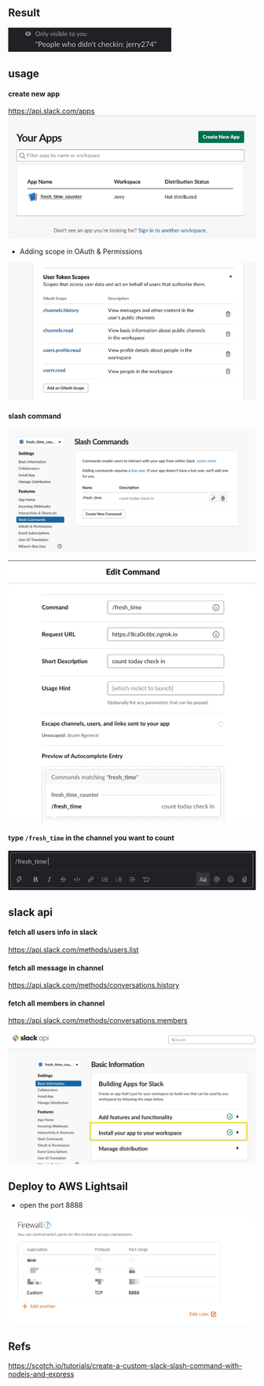 ## Result

![](2020-04-24-12-03-41.png)

## usage

#### create new app

https://api.slack.com/apps
![](2020-04-24-12-19-01.png)

- Adding scope in OAuth & Permissions

![](2020-05-01-12-33-43.png)

#### slash command

![](2020-04-30-11-07-47.png)

![](2020-04-30-11-08-07.png)

#### type `/fresh_time` in the channel you want to count

![](2020-04-24-12-09-24.png)

## slack api

#### fetch all users info in slack

https://api.slack.com/methods/users.list

#### fetch all message in channel

https://api.slack.com/methods/conversations.history

#### fetch all members in channel

https://api.slack.com/methods/conversations.members

![](2020-04-24-00-41-05.png)

## Deploy to AWS Lightsail

- open the port 8888

![](2020-05-01-14-37-44.png)

## Refs

https://scotch.io/tutorials/create-a-custom-slack-slash-command-with-nodejs-and-express
